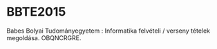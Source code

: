 # BBTE2015
Babes Bolyai Tudományegyetem : Informatika felvételi / verseny tételek megoldása.
                                                                                    OBQNCRGRE.
